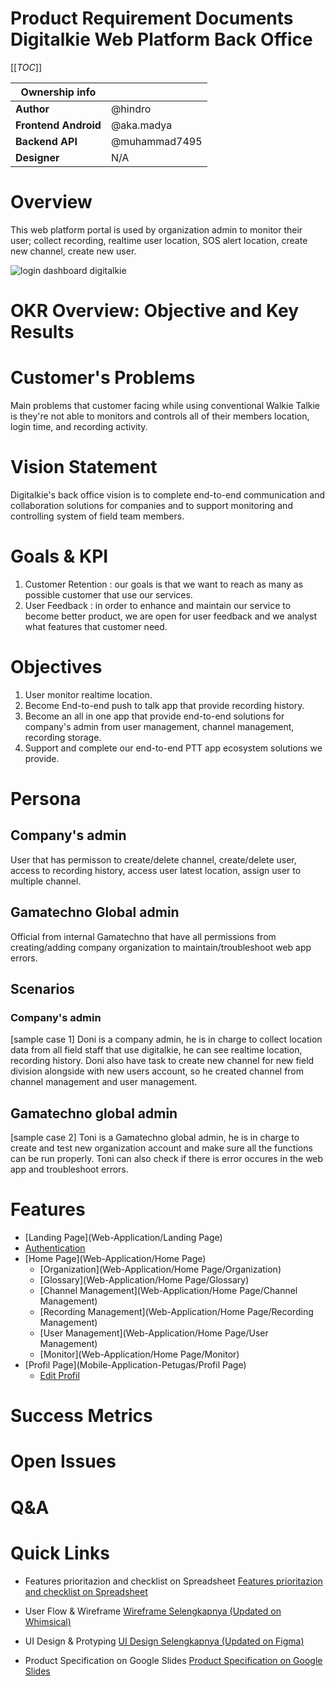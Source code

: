 # Product Requirement Documents Digitalkie Web Platform Back Office


[[_TOC_]]

| Ownership info | |
| --- | --- |
| **Author** | @hindro|
| **Frontend Android** | @aka.madya |
| **Backend API** | @muhammad7495 |
| **Designer** | N/A|

# Overview
This web platform portal is used by organization admin to monitor their user; collect recording, realtime user location, SOS alert location, create new channel, create new user.

![login dashboard digitalkie](https://user-images.githubusercontent.com/72726406/188591197-fbeea93f-e0c7-4740-9e23-71e769f59579.png)

# OKR Overview: Objective and Key Results
# Customer's Problems
Main problems that customer facing while using conventional Walkie Talkie is they're not able to monitors and controls all of their members location, login time, and recording activity.

# Vision Statement
Digitalkie's back office vision is to complete end-to-end communication and collaboration solutions for companies and to support monitoring and controlling system of field team members.

# Goals & KPI 
1. Customer Retention : our goals is that we want to reach as many as possible customer that use our services.
2. User Feedback : in order to enhance and maintain our service to become better product, we are open for user feedback and we analyst what features that customer need.

# Objectives
1. User monitor realtime location.
1. Become End-to-end push to talk app that provide recording history.
2. Become an all in one app that provide end-to-end solutions for  company's admin from user management, channel management, recording storage.
3. Support and complete our end-to-end PTT app ecosystem solutions we provide.

# Persona
## Company's admin
User that has permisson to create/delete channel, create/delete user, access to recording history, access user latest location, assign user to multiple channel.
## Gamatechno Global admin
Official from internal Gamatechno that have all permissions from creating/adding company organization to maintain/troubleshoot web app errors.

## Scenarios
### Company's admin
[sample case 1] Doni is a company admin, he is in charge to collect location data from all field staff that use digitalkie, he can see realtime location, recording history. Doni also have task to create new channel for new field division alongside with new users account, so he created channel from channel management and user management.
## Gamatechno global admin
[sample case 2] Toni is a Gamatechno global admin, he is in charge to create and test new organization account and make sure all the functions can be run properly. Toni can also check if there is error occures in the web app and troubleshoot errors.
# Features
- [Landing Page](Web-Application/Landing Page)
- [Authentication](Web-Application/Authentication)
- [Home Page](Web-Application/Home Page)
   - [Organization](Web-Application/Home Page/Organization)
   - [Glossary](Web-Application/Home Page/Glossary)
   - [Channel Management](Web-Application/Home Page/Channel Management)
   - [Recording Management](Web-Application/Home Page/Recording Management)
   - [User Management](Web-Application/Home Page/User Management)
   - [Monitor](Web-Application/Home Page/Monitor)
- [Profil Page](Mobile-Application-Petugas/Profil Page)
   - [Edit Profil](Mobile-Application-Petugas/Profil-Page/Edit-Profil)
# Success Metrics
# Open Issues
# Q&A
# Quick Links

- Features prioritazion and checklist on Spreadsheet
[Features prioritazion and checklist on Spreadsheet](https://docs.google.com/spreadsheets/d/1As3XH3qWr2EMyD8NSAKi2SwqP8k660XCT1Msg805TEk/edit#gid=497194347)

- User Flow & Wireframe 
[Wireframe Selengkapnya (Updated on Whimsical)](https://whimsical.com/ngalir-x-pp-infrastruktur-43wSXfi6x9sth2BzdBtTAv)

- UI Design & Protyping
[UI Design Selengkapnya (Updated on Figma)](https://www.figma.com/file/EPN7VaHyrIfEpFrR8LQPWP/Digitalkie?node-id=0%3A1)

- Product Specification on Google Slides 
[Product Specification on Google Slides](https://docs.google.com/presentation/d/1cQQnwidzigAkQPcPKPrm_oyCQXGmlRhpkiF1-OZ5vC0/edit#slide=id.g1325a98c8bb_0_385)


